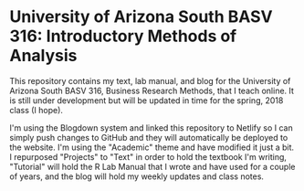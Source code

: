 # University of Arizona South BASV 316: Introductory Methods of Analysis

This repository contains my text, lab manual, and blog for the University of Arizona South BASV 316, Business Research Methods, that I teach online. It is still under development but will be updated in time for the spring, 2018 class (I hope).

I'm using the Blogdown system and linked this repository to Netlify so I can simply push changes to GitHub and they will automatically be deployed to the website. I'm using the "Academic" theme and have modified it just a bit. I repurposed "Projects" to "Text" in order to hold the textbook I'm writing, "Tutorial" will hold the R Lab Manual that I wrote and have used for a couple of years, and the blog will hold my weekly updates and class notes.
